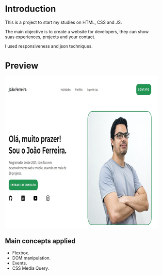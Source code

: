 # Introduction

This is a project to start my studies on HTML, CSS and JS.

The main objective is to create a website for developers, they can show suas experiences, projects and your contact.

I used responsiveness and json techniques.

# Preview

<img src="https://github.com/tiagosantosdearaujo/first-site-portfolio/blob/main/preview.jpg" height="500"/>

## Main concepts applied

- Flexbox.
- DOM manipulation.
- Events.
- CSS Media Query.
